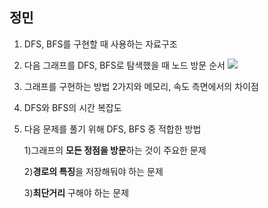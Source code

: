 ## 정민

1. DFS, BFS를 구현할 때 사용하는 자료구조

2. 다음 그래프를 DFS, BFS로 탐색했을 때 노드 방문 순서
    <img src="https://s3.us-west-2.amazonaws.com/secure.notion-static.com/6839039c-c760-4f97-a53e-c8c53462396d/Untitled.png?X-Amz-Algorithm=AWS4-HMAC-SHA256&X-Amz-Content-Sha256=UNSIGNED-PAYLOAD&X-Amz-Credential=AKIAT73L2G45EIPT3X45%2F20220210%2Fus-west-2%2Fs3%2Faws4_request&X-Amz-Date=20220210T091320Z&X-Amz-Expires=86400&X-Amz-Signature=94f59b36f999a992fa33c82539d785634c4cd46ed3030c9f0a0b3d13d578c5cb&X-Amz-SignedHeaders=host&response-content-disposition=filename%20%3D%22Untitled.png%22&x-id=GetObject"/>

3. 그래프를 구현하는 방법 2가지와 메모리, 속도 측면에서의 차이점

4. DFS와 BFS의 시간 복잡도 

5. 다음 문제를 풀기 위해 DFS, BFS 중 적합한 방법
    
    1)그래프의 **모든 정점을 방문**하는 것이 주요한 문제 

    2)**경로의 특징**을 저장해둬야 하는 문제 

    3)**최단거리** 구해야 하는 문제  
